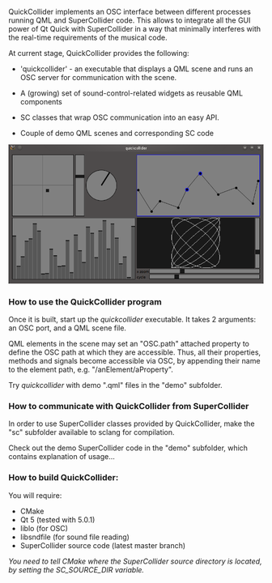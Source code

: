 QuickCollider implements an OSC interface between different processes running QML and SuperCollider code. This allows to integrate all the GUI power of Qt Quick with SuperCollider in a way that minimally interferes with the real-time requirements of the musical code.

At current stage, QuickCollider provides the following:

- 'quickcollider' - an executable that displays a QML scene and runs an OSC server for communication with the scene.

- A (growing) set of sound-control-related widgets as reusable QML components

- SC classes that wrap OSC communication into an easy API.

- Couple of demo QML scenes and corresponding SC code

![screenshot](demo/images/gui_screenshot.png "Screenshot")

### How to use the QuickCollider program

Once it is built, start up the *quickcollider* executable. It takes 2 arguments: an OSC port, and a QML scene file.

QML elements in the scene may set an "OSC.path" attached property to define the OSC path at which they are accessible. Thus, all their properties, methods and signals become accessible via OSC, by appending their name to the element path, e.g. "/anElement/aProperty".

Try *quickcollider* with demo ".qml" files in the "demo" subfolder.

### How to communicate with QuickCollider from SuperCollider

In order to use SuperCollider classes provided by QuickCollider, make the "sc" subfolder available to sclang for compilation.

Check out the demo SuperCollider code in the "demo" subfolder, which contains explanation of usage...

### How to build QuickCollider:

You will require:

- CMake
- Qt 5 (tested with 5.0.1)
- liblo (for OSC)
- libsndfile (for sound file reading)
- SuperCollider source code (latest master branch)

*You need to tell CMake where the SuperCollider source directory is located, by setting the SC_SOURCE_DIR variable.*

